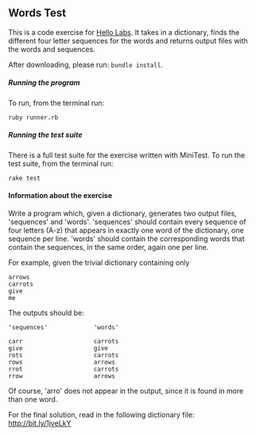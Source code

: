 ## Words Test

This is a code exercise for [Hello Labs](http://www.hellolabs.com). It takes in a dictionary, finds the different four letter sequences for the words and returns output files with the words and sequences.

After downloading, please run: `bundle install`.

##### Running the program

To run, from the terminal run:

`ruby runner.rb`

##### Running the test suite

There is a full test suite for the exercise written with MiniTest. To run the
test suite, from the terminal run:

`rake test`

#### Information about the exercise

Write a program which, given a dictionary, generates two
output files, 'sequences' and 'words'.  'sequences' should
contain every sequence of four letters (A-z) that appears in exactly
one word of the dictionary, one sequence per line.  'words'
should contain the corresponding words that contain the
sequences, in the same order, again one per line.

For example, given the trivial dictionary containing only

```
arrows
carrots
give
me
```

The outputs should be:

```
'sequences'             'words'

carr                    carrots
give                    give
rots                    carrots
rows                    arrows
rrot                    carrots
rrow                    arrows
```

Of course, 'arro' does not appear in the output, since it is
found in more than one word.

For the final solution, read in the following dictionary file: http://bit.ly/1jveLkY
